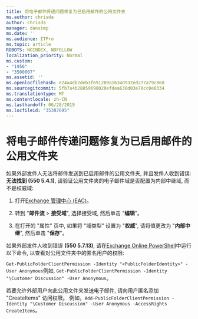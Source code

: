```yaml
---
title: 将电子邮件传递问题修复为已启用邮件的公用文件夹
ms.author: chrisda
author: chrisda
manager: dansimp
ms.date: ''
ms.audience: ITPro
ms.topic: article
ROBOTS: NOINDEX, NOFOLLOW
localization_priority: Normal
ms.custom:
- "1956"
- "3500007"
ms.assetid: ''
ms.openlocfilehash: e24a4db2deb3f691209a1634d932ed277a79c868
ms.sourcegitcommit: 5fb7a4b28859690020efdea630d03e70cc0e6334
ms.translationtype: MT
ms.contentlocale: zh-CN
ms.lasthandoff: 06/28/2019
ms.locfileid: "35387695"
---
```

# <a name="fix-email-delivery-issues-to-mail-enabled-public-folders"></a>将电子邮件传递问题修复为已启用邮件的公用文件夹

如果外部发件人无法将邮件发送到已启用邮件的公用文件夹, 并且发件人收到错误:**无法找到 (550 5.4.1)**, 请验证公用文件夹的电子邮件域是否配置为内部中继域, 而不是权威域:

1. 打开[Exchange 管理中心 (EAC)](https://docs.microsoft.com/Exchange/exchange-admin-center)。

2. 转到 "**邮件流** \> **接受域**", 选择接受域, 然后单击 "**编辑**"。

3. 在打开的 "属性" 页中, 如果将 "域类型" 设置为 "**权威**", 请将值更改为 "**内部中继**", 然后单击 "**保存**"。

如果外部发件人收到错误 **(550 5.7.13)**, 请在[Exchange Online PowerShell](https://docs.microsoft.com/powershell/exchange/exchange-online/connect-to-exchange-online-powershell/connect-to-exchange-online-powershell)中运行以下命令, 以查看对公用文件夹中的匿名用户的权限:

`Get-PublicFolderClientPermission -Identity "<PublicFolderIdentity>" -User Anonymous`例如, `Get-PublicFolderClientPermission -Identity "\Customer Discussion" -User Anonymous`。

若要允许外部用户向此公用文件夹发送电子邮件, 请向用户匿名添加 "CreateItems" 访问权限。 例如，`Add-PublicFolderClientPermission -Identity "\Customer Discussion" -User Anonymous -AccessRights CreateItems`。
